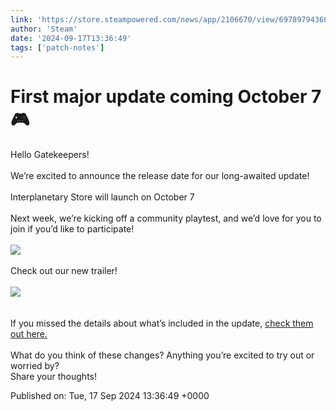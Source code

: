 ```yaml
---
link: 'https://store.steampowered.com/news/app/2106670/view/6978979436061788661'
author: 'Steam'
date: '2024-09-17T13:36:49'
tags: ['patch-notes']
---
```


# First major update coming October 7 🎮

<div class="bb_h3">Hello Gatekeepers!</div><br /><div class="bb_h3">We’re excited to announce the release date for our long-awaited update!</div><br /><div class="bb_h1">Interplanetary Store will launch on October 7</div><br /><div class="bb_h3">Next week, we’re kicking off a community playtest, and we’d love for you to join if you’d like to participate!</div><br /><a class="bb_link" href="https://steamcommunity.com/linkfilter/?u=https%3A%2F%2Fdiscord.gg%2FHkrp6AUa5S" rel=" noopener" target="_blank"><img src="https://clan.cloudflare.steamstatic.com/images/42755050/d0a560fa78423e2e3e18c3294e8b4553dac70eb9.png" /></a><br /><br /><div class="bb_h3">Check out our new trailer!</div><br /><div class="sharedFilePreviewYouTubeVideo sizeFull"><img class="sharedFilePreviewYouTubeVideo sizeFull" src="https://steamcommunity.com/public/shared/images/responsive/youtube_16x9_placeholder.gif" /></div><br /><br /><div class="bb_h3">If you missed the details about what’s included in the update, <a class="bb_link" href="https://store.steampowered.com/news/app/2106670/view/4617965876700810442?l=english" rel="" target="_blank">check them out here.</a><br /><br />What do you think of these changes? Anything you’re excited to try out or worried by?<br />Share your thoughts!</div>

Published on: Tue, 17 Sep 2024 13:36:49 +0000